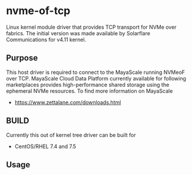 # nvme-of-tcp
Linux kernel module driver that provides TCP transport for NVMe over fabrics.
The initial version was made available by Solarflare Communications for v4.11 kernel.
## Purpose
This host driver is required to connect to the MayaScale running NVMeoF over TCP. MayaScale Cloud Data Platform currently available for following marketplaces provides high-performance shared storage using the ephemeral NVMe resources.  To find more information on MayaScale
* https://www.zettalane.com/downloads.html
## BUILD
Currently this out of kernel tree driver can be built for 
* CentOS/RHEL 7.4 and 7.5
## Usage
